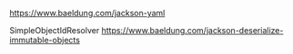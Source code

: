 https://www.baeldung.com/jackson-yaml

SimpleObjectIdResolver
https://www.baeldung.com/jackson-deserialize-immutable-objects
